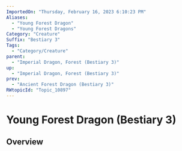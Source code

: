 ```yaml
---
ImportedOn: "Thursday, February 16, 2023 6:10:23 PM"
Aliases:
  - "Young Forest Dragon"
  - "Young Forest Dragons"
Category: "Creature"
Suffix: "Bestiary 3"
Tags:
  - "Category/Creature"
parent:
  - "Imperial Dragon, Forest (Bestiary 3)"
up:
  - "Imperial Dragon, Forest (Bestiary 3)"
prev:
  - "Ancient Forest Dragon (Bestiary 3)"
RWtopicId: "Topic_10897"
---
```

# Young Forest Dragon (Bestiary 3)
## Overview
